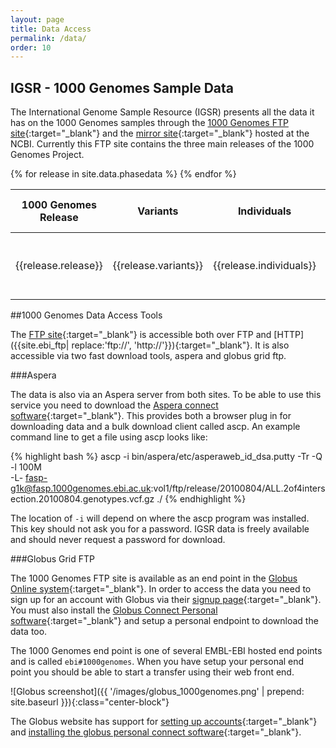 ```yaml
---
layout: page
title: Data Access
permalink: /data/
order: 10
---
```

## IGSR - 1000 Genomes Sample Data

The International Genome Sample Resource (IGSR) presents all the data it has on the 1000 Genomes samples through the [1000 Genomes FTP site]({{site.ebi_ftp}}){:target="_blank"} and the [mirror site]({{site.ncbi_ftp}}){:target="_blank"} hosted at the NCBI. Currently this FTP site contains the three main releases of the 1000 Genomes Project. 

<table class='table table-striped'>
  <thead>
    <tr>
      <th>1000 Genomes Release</th>
      <th>Variants</th>
      <th>Individuals</th>
      <th>Populations</th>
      <th>VCF</th>
      <th>Sequence and Alignments</th>
      <th>Supporting Data</th>
    </tr>
  </thead>
  <tbody>
    {% for release in site.data.phasedata %}
    <tr>
      <td>{{release.release}}</td>
      <td>{{release.variants}}</td>
      <td>{{release.individuals}}</td>
      <td>{{release.populations}}</td>
      <td><a href='{{release.vcf}}' target="_blank">VCF</a></td>
      <td><a href='{{release.seq}}' target="_blank">Alignments</a></td>
      <td>{% if release.supporting %}<a href='{{release.supporting}}' target="_blank">Supporting Data</a>{% else %} - {% endif %}</td>
    </tr>
    {% endfor %}
  </tbody>
</table>

##1000 Genomes Data Access Tools

The [FTP site](ftp://ftp.1000genomes.ebi.ac.uk/vol1/ftp/){:target="_blank"} is accessible both over FTP and [HTTP]({{site.ebi_ftp| replace:'ftp://', 'http://'}}){:target="_blank"}. It is also accessible via two fast download tools, aspera and globus grid ftp.

###Aspera

The data is also via an Aspera server from both sites. To be able to use this service you need to download the [Aspera connect software](http://asperasoft.com/software/transfer-clients/connect-web-browser-plug-in/){:target="_blank"}. This provides both a browser plug in for downloading data and a bulk download client called ascp. An example command line to get a file using ascp looks like:

{% highlight bash %}
ascp -i bin/aspera/etc/asperaweb_id_dsa.putty -Tr -Q -l 100M \
-L- fasp-g1k@fasp.1000genomes.ebi.ac.uk:vol1/ftp/release/20100804/ALL.2of4intersection.20100804.genotypes.vcf.gz ./
{% endhighlight %}

The location of ``-i`` will depend on where the ascp program was installed. This key should not ask you for a password. IGSR data is freely available and should never request a password for download.

###Globus Grid FTP

The 1000 Genomes FTP site is available as an end point in the [Globus Online system](https://www.globus.org/){:target="_blank"}. In order to access the data you need to sign up for an account with Globus via their [signup page](https://www.globus.org/SignUp){:target="_blank"}. You must also install the [Globus Connect Personal software](https://support.globus.org/entries/24044351){:target="_blank"} and setup a personal endpoint to download the data too.

The 1000 Genomes end point is one of several EMBL-EBI hosted end points and is called ``ebi#1000genomes``. When you have setup your personal end point you should be able to start a transfer using their web front end.

![Globus screenshot]({{ '/images/globus_1000genomes.png' | prepend: site.baseurl }}){:class="center-block"}

The Globus website has support for [setting up accounts](https://support.globus.org/entries/23583857-Sign-Up-and-Transfer-Files-with-Globus-Online){:target="_blank"} and [installing the globus personal connect software](https://support.globus.org/forums/22130516-Globus-Connect-Personal){:target="_blank"}.
